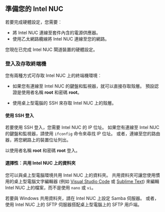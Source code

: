 ## <a name="prepare-your-intel-nuc"></a>準備您的 Intel NUC

若要完成硬體設定，您需要︰

- 將 Intel NUC 連線至套件內含的電源供應器。
- 使用乙太網路纜線將 Intel NUC 連線至您的網路。

您現在已完成 Intel NUC 閘道裝置的硬體設定。

### <a name="sign-in-and-access-the-terminal"></a>登入及存取終端機

您有兩種方式可存取 Intel NUC 上的終端機環境︰

- 如果您有連線至 Intel NUC 的鍵盤和監視器，就可以直接存取殼層。 預設認證是使用者名稱 **root** 和密碼 **root**。

- 使用桌上型電腦的 SSH 來存取 Intel NUC 上的殼層。

#### <a name="sign-in-with-ssh"></a>使用 SSH 登入

若要使用 SSH 登入，您需要 Intel NUC 的 IP 位址。 如果您有連線至 Intel NUC 的鍵盤和監視器，請使用 `ifconfig` 命令來尋找 IP 位址。 或者，連線至您的路由器，將您網路上的裝置位址列出。

以使用者名稱 **root** 和密碼 **root** 登入。

#### <a name="optional-share-a-folder-on-your-intel-nuc"></a>選擇性︰共用 Intel NUC 上的資料夾

您可以與桌上型電腦環境共用 Intel NUC 上的資料夾。 共用資料夾可讓您使用慣用的桌上型電腦文字編輯器 (例如 [Visual Studio Code](https://code.visualstudio.com/) 或 [Sublime Text](http://www.sublimetext.com/)) 來編輯 Intel NUC 上的檔案，而不是使用 `nano` 或 `vi`。

若要與 Windows 共用資料夾，請在 Intel NUC 上設定 Samba 伺服器。 或者，使用 Intel NUC 上的 SFTP 伺服器搭配桌上型電腦上的 SFTP 用戶端。
